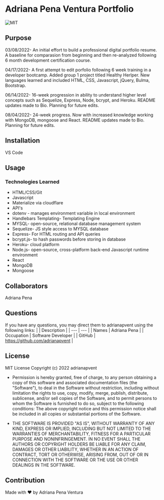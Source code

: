 # Adriana Pena Ventura Portfolio
![MIT](https://img.shields.io/badge/License-MIT-blue)

## Purpose
03/08/2022- An initial effort to build a professional digital portfolio resume. A baseline for comparasion from beginning and then re-analyzed following 6 month development certification course. 

04/17/2022- A first attempt to edit porfolio following 6 week training in a developer bootcamp. Added group 1 project titled Healthy Herlper. New languages learned and included HTML, CSS, Javascript, jQuery, Bulma, Bootstrap.

06/14/2022- 16-week progression in ability to understand higher level concepts such as Sequelize, Express, Node, bcrypt, and Heroku. README updates made to Bio. Planning for future edits.

08/04/2022- 24-week progress. Now with increased knowledge working with MongoDB, mongoose and React. README updates made to Bio. Planning for future edits.


## Installation
VS Code

## Usage
<!-- Provide instructions and examples so users/contributors can use the project. This will make it easy for them in case they encounter a problem – they will always have a place to reference what is expected.

You can also make use of visual aids by including materials like screenshots to show examples of the running project and also the structure and design principles used in your project.

Also if your project will require authentication like passwords or usernames, this is a good section to include the credentials. -->

### Technologies Learned
- HTML/CSS/Git
- Javascript
- Materialize via cloudflare
- API's
- dotenv - manages environment variable in local environment
- Handlebars Templating- Templating Engine
- MYSQL- open-source, relational database management system
- Sequelize- JS style access to MYSQL database
- Express- For HTML routing and API queries
- bcrypt.js- to hash passwords before storing in database
- Heroku- cloud platform
- Node.js- open-source, cross-platform back-end Javascript runtime environment
- React
- MongoDB
- Mongoose


## Collaborators
Adriana Pena


## Questions
If you have any questions, you may direct them to adrianapvent using the following links:
| | Description |
| --- | --- |
| Names | Adriana Pena |
| Occupation | Software Developer |
| GitHub | <https://github.com/adrianapvent> |


## License
MIT License
Copyright (c) 2022 adrianapvent

- Permission is hereby granted, free of charge, to any person obtaining a copy
of this software and associated documentation files (the "Software"), to deal
in the Software without restriction, including without limitation the rights
to use, copy, modify, merge, publish, distribute, sublicense, and/or sell
copies of the Software, and to permit persons to whom the Software is
furnished to do so, subject to the following conditions:
The above copyright notice and this permission notice shall be included in all
copies or substantial portions of the Software.

- THE SOFTWARE IS PROVIDED "AS IS", WITHOUT WARRANTY OF ANY KIND, EXPRESS OR
IMPLIED, INCLUDING BUT NOT LIMITED TO THE WARRANTIES OF MERCHANTABILITY,
FITNESS FOR A PARTICULAR PURPOSE AND NONINFRINGEMENT. IN NO EVENT SHALL THE
AUTHORS OR COPYRIGHT HOLDERS BE LIABLE FOR ANY CLAIM, DAMAGES OR OTHER
LIABILITY, WHETHER IN AN ACTION OF CONTRACT, TORT OR OTHERWISE, ARISING FROM,
OUT OF OR IN CONNECTION WITH THE SOFTWARE OR THE USE OR OTHER DEALINGS IN THE
SOFTWARE.

## Contribution
Made with ❤️ by Adriana Pena Ventura
